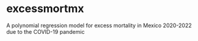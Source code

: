 # excessmortmx
A polynomial regression model for excess mortality in Mexico 2020-2022 due to the COVID-19 pandemic

